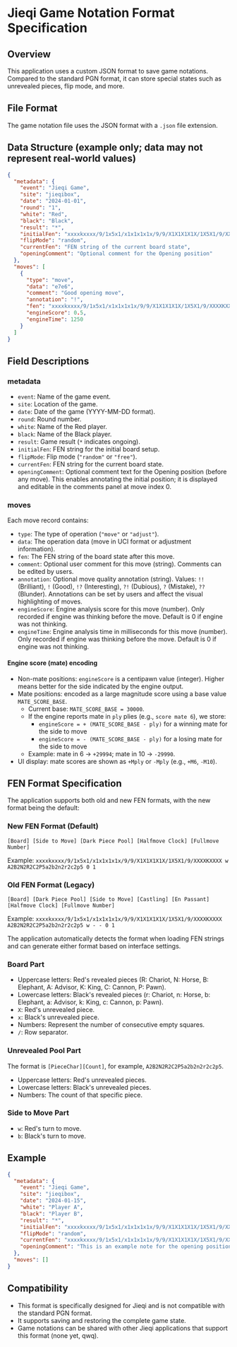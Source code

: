 # Jieqi Game Notation Format Specification

## Overview

This application uses a custom JSON format to save game notations. Compared to the standard PGN format, it can store special states such as unrevealed pieces, flip mode, and more.

## File Format

The game notation file uses the JSON format with a `.json` file extension.

## Data Structure (example only; data may not represent real-world values)

```json
{
  "metadata": {
    "event": "Jieqi Game",
    "site": "jieqibox",
    "date": "2024-01-01",
    "round": "1",
    "white": "Red",
    "black": "Black",
    "result": "*",
    "initialFen": "xxxxkxxxx/9/1x5x1/x1x1x1x1x/9/9/X1X1X1X1X/1X5X1/9/XXXXKXXXX A2B2N2R2C2P5a2b2n2r2c2p5 w - - 0 1",
    "flipMode": "random",
    "currentFen": "FEN string of the current board state",
    "openingComment": "Optional comment for the Opening position"
  },
  "moves": [
    {
      "type": "move",
      "data": "e7e6",
      "comment": "Good opening move",
      "annotation": "!",
      "fen": "xxxxkxxxx/9/1x5x1/x1x1x1x1x/9/9/X1X1X1X1X/1X5X1/9/XXXXKXXXX A2B2N2R2C2P5a2b2n2r2c2p5 w - - 0 1",
      "engineScore": 0.5,
      "engineTime": 1250
    }
  ]
}
```

## Field Descriptions

### metadata

- `event`: Name of the game event.
- `site`: Location of the game.
- `date`: Date of the game (YYYY-MM-DD format).
- `round`: Round number.
- `white`: Name of the Red player.
- `black`: Name of the Black player.
- `result`: Game result (`*` indicates ongoing).
- `initialFen`: FEN string for the initial board setup.
- `flipMode`: Flip mode (`"random"` or `"free"`).
- `currentFen`: FEN string for the current board state.
- `openingComment`: Optional comment text for the Opening position (before any move). This enables annotating the initial position; it is displayed and editable in the comments panel at move index 0.

### moves

Each move record contains:

- `type`: The type of operation (`"move"` or `"adjust"`).
- `data`: The operation data (move in UCI format or adjustment information).
- `fen`: The FEN string of the board state after this move.
- `comment`: Optional user comment for this move (string). Comments can be edited by users.
- `annotation`: Optional move quality annotation (string). Values: `!!` (Brilliant), `!` (Good), `!?` (Interesting), `?!` (Dubious), `?` (Mistake), `??` (Blunder). Annotations can be set by users and affect the visual highlighting of moves.
- `engineScore`: Engine analysis score for this move (number). Only recorded if engine was thinking before the move. Default is 0 if engine was not thinking.
- `engineTime`: Engine analysis time in milliseconds for this move (number). Only recorded if engine was thinking before the move. Default is 0 if engine was not thinking.

#### Engine score (mate) encoding

- Non-mate positions: `engineScore` is a centipawn value (integer). Higher means better for the side indicated by the engine output.
- Mate positions: encoded as a large magnitude score using a base value `MATE_SCORE_BASE`.
  - Current base: `MATE_SCORE_BASE = 30000`.
  - If the engine reports mate in `ply` plies (e.g., `score mate 6`), we store:
    - `engineScore = + (MATE_SCORE_BASE - ply)` for a winning mate for the side to move
    - `engineScore = - (MATE_SCORE_BASE - ply)` for a losing mate for the side to move
  - Example: mate in 6 -> `+29994`; mate in 10 -> `-29990`.
- UI display: mate scores are shown as `+Mply` or `-Mply` (e.g., `+M6`, `-M10`).

## FEN Format Specification

The application supports both old and new FEN formats, with the new format being the default:

### New FEN Format (Default)

`[Board] [Side to Move] [Dark Piece Pool] [Halfmove Clock] [Fullmove Number]`

Example: `xxxxkxxxx/9/1x5x1/x1x1x1x1x/9/9/X1X1X1X1X/1X5X1/9/XXXXKXXXX w A2B2N2R2C2P5a2b2n2r2c2p5 0 1`

### Old FEN Format (Legacy)

`[Board] [Dark Piece Pool] [Side to Move] [Castling] [En Passant] [Halfmove Clock] [Fullmove Number]`

Example: `xxxxkxxxx/9/1x5x1/x1x1x1x1x/9/9/X1X1X1X1X/1X5X1/9/XXXXKXXXX A2B2N2R2C2P5a2b2n2r2c2p5 w - - 0 1`

The application automatically detects the format when loading FEN strings and can generate either format based on interface settings.

### Board Part

- Uppercase letters: Red's revealed pieces (R: Chariot, N: Horse, B: Elephant, A: Advisor, K: King, C: Cannon, P: Pawn).
- Lowercase letters: Black's revealed pieces (r: Chariot, n: Horse, b: Elephant, a: Advisor, k: King, c: Cannon, p: Pawn).
- `X`: Red's unrevealed piece.
- `x`: Black's unrevealed piece.
- Numbers: Represent the number of consecutive empty squares.
- `/`: Row separator.

### Unrevealed Pool Part

The format is `[PieceChar][Count]`, for example, `A2B2N2R2C2P5a2b2n2r2c2p5`.

- Uppercase letters: Red's unrevealed pieces.
- Lowercase letters: Black's unrevealed pieces.
- Numbers: The count of that specific piece.

### Side to Move Part

- `w`: Red's turn to move.
- `b`: Black's turn to move.

## Example

```json
{
  "metadata": {
    "event": "Jieqi Game",
    "site": "jieqibox",
    "date": "2024-01-15",
    "white": "Player A",
    "black": "Player B",
    "result": "*",
    "initialFen": "xxxxkxxxx/9/1x5x1/x1x1x1x1x/9/9/X1X1X1X1X/1X5X1/9/XXXXKXXXX A2B2N2R2C2P5a2b2n2r2c2p5 w - - 0 1",
    "flipMode": "random",
    "currentFen": "xxxxkxxxx/9/1x5x1/x1x1x1x1x/9/9/X1X1X1X1X/1X5X1/9/XXXXKXXXX A2B2N2R2C2P5a2b2n2r2c2p5 w - - 0 1",
    "openingComment": "This is an example note for the opening position."
  },
  "moves": []
}
```

## Compatibility

- This format is specifically designed for Jieqi and is not compatible with the standard PGN format.
- It supports saving and restoring the complete game state.
- Game notations can be shared with other Jieqi applications that support this format (none yet, qwq).
